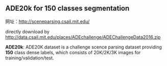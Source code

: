 ## ADE20k for 150 classes segmentation
网址：http://sceneparsing.csail.mit.edu/ 

directly download by http://data.csail.mit.edu/places/ADEchallenge/ADEChallengeData2016.zip

**ADE20k**: ADE20K dataset is a challenge scence parsing dataset providing **150** class dense labels, which consists of 20K/2K/3K images for training/validation/test.
